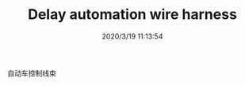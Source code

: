 ﻿---
layout: post 
title: Delay automation wire harness
tags: CDELAY
categories: wire-harness
overview: automation wire harness
part_number: 
thumb_img: static/202003/238-thumb-20200319191427.jpg
small_img: static/202003/238-20200319191427.jpg
date: 2020/3/19 11:13:54
---


自动车控制线束
